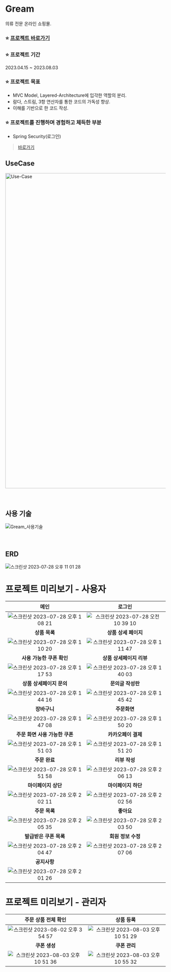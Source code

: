 # Gream
의류 전문 온라인 쇼핑몰.

### ⭐️ [프로젝트 바로가기](http://ec2-3-36-228-95.ap-northeast-2.compute.amazonaws.com)

### ⭐️ 프로젝트 기간
2023.04.15 ~ 2023.08.03

### ⭐️ 프로젝트 목표

* MVC Model, Layered-Architecture에 입각한 역할의 분리.
* 람다, 스트림, 3항 연산자를 통한 코드의 가독성 향상.
* 이해를 기반으로 한 코드 작성.

### ⭐️ 프로젝트를 진행하며 경험하고 체득한 부분

* Spring Security(로그인)
> [바로가기](https://trusting-judge-fc4.notion.site/Spring-security-92e97a7a8644419e9815d3845a119f89?pvs=4)<br>

[//]: # (* Table을 대신하는 Enum을 통한 데이터 관리)

[//]: # (> [바로가기]&#40;https://trusting-judge-fc4.notion.site/DB-3039da4956ec4378ae1588f3a7cab9e3?pvs=4&#41;<br>)


<!--### 카카오 오븐 링크

* 프로젝트 요약
- - - -->


## UseCase
<img width="990" alt="Use-Case" src="https://github.com/mynameiskuun/Gream/assets/87435491/d51b6a10-bf47-4628-a5ed-ad382cc674bd"><br><br><br>


## 사용 기술
![Gream_사용기술](https://github.com/mynameiskuun/Gream/assets/87435491/7e9dc294-bfb6-4c9e-8fe5-68e913ad6bd2)<br><br><br>


## ERD
![스크린샷 2023-07-28 오후 11 01 28](https://github.com/mynameiskuun/Gream/assets/87435491/f3c37843-4ac3-4cdc-9eea-0ac84ff1e12a)



[//]: # (## 구현 기능)

[//]: # ()
[//]: # (### ⭐️ 구매자<br>)

[//]: # (* Se로그인, 회원가입)

[//]: # (* 상품 조회, 주문, 결제)

[//]: # (* 결제 시 할인쿠폰 사용)

[//]: # (* 결제 시 포인트 사용 및 적립)

[//]: # (* 장바구니 저장, 추가, 삭제)

[//]: # (* 리뷰 작성, 문의글 작성.)

[//]: # (* 상품 좋아요 기능)

[//]: # (<!-- * 쿠폰 저장, 사용)

[//]: # (* 댓글 작성, 삭제)

[//]: # (* 포인트 사용 -->)

[//]: # ()
[//]: # (### ⭐️ 관리자<br>)

[//]: # (* 상품 조회, 등록, 삭제)

[//]: # (* 주문내역 메일 발송.)

[//]: # (* 할인쿠폰 발급, 조회, 삭제)

[//]: # (<!-- * 판매기록 조회, 매출현황 조회)

[//]: # (* 배송처리)

[//]: # (* 쿠폰 발급, 삭제 -->)

[//]: # ()
[//]: # (### ⭐️ 현재 구현중 기능)

[//]: # (* 관리자 시기별 판매기록 조회, 매출현황 조회)

[//]: # (* 추후 발생 가능한 동시성 문제 해결)

[//]: # (* Spring Batch를 이용한 발급 쿠폰 기간만료 처리 기능)

[//]: # (* CI / CD 구현을 통해 학습한 WAS)

[//]: # (> [바로가기]&#40;https://notion.com/mynameiskuun&#41;)


# 프로젝트 미리보기 - 사용자
|                                                                메인                                                                |                                                                                          로그인                                                                                          |
|:--------------------------------------------------------------------------------------------------------------------------------:|:-------------------------------------------------------------------------------------------------------------------------------------------------------------------------------------:|
| ![스크린샷 2023-07-28 오후 1 08 21](https://github.com/mynameiskuun/Gream/assets/87435491/48c21ada-1e76-4dbe-a63d-dd6dd4fc3384) |                          ![스크린샷 2023-07-28 오전 10 39 10](https://github.com/mynameiskuun/Gream/assets/87435491/d77e0d13-c6fc-4338-8185-ad1aa8c84c42)                          |
|                                                             **상품 목록**                                                            |                                                                                     **상품 상세 페이지**                                                                                     |
| ![스크린샷 2023-07-28 오후 1 10 20](https://github.com/mynameiskuun/Gream/assets/87435491/c2e3bf33-6d55-4fe5-b95b-c26a393f62d7) |                           ![스크린샷 2023-07-28 오후 1 11 47](https://github.com/mynameiskuun/Gream/assets/87435491/2af55d58-424e-40d0-a723-0d2a82a1a13e)                           |
|                                                         **사용 가능한 쿠폰 확인**                                                         |                                                                                    **상품 상세페이지 리뷰**                                                                                    |
| ![스크린샷 2023-07-28 오후 1 17 53](https://github.com/mynameiskuun/Gream/assets/87435491/1fbf3a03-f2d4-4b51-8825-8b5bd929b036) |                           ![스크린샷 2023-07-28 오후 1 40 03](https://github.com/mynameiskuun/Gream/assets/87435491/bde2f4d4-20ab-40c9-8468-f69528130a2b)                           |
|                                                          **상품 상세페이지 문의**                                                         |                                                                                      **문의글 작성란**                                                                                      |
| ![스크린샷 2023-07-28 오후 1 44 16](https://github.com/mynameiskuun/Gream/assets/87435491/cb3513e6-fcf1-4d24-8006-130867805e4f) |                           ![스크린샷 2023-07-28 오후 1 45 42](https://github.com/mynameiskuun/Gream/assets/87435491/35d6867d-0548-46f3-8099-47d5622e4ee2)                           |
|                                                             **장바구니**                                                             |                                                                                        **주문화면**                                                                                       |
| ![스크린샷 2023-07-28 오후 1 47 08](https://github.com/mynameiskuun/Gream/assets/87435491/02da3092-9d6c-4c5e-aa9d-add3b1b9a84e) |                           ![스크린샷 2023-07-28 오후 1 50 20](https://github.com/mynameiskuun/Gream/assets/87435491/27daa179-85ed-4866-bb38-5cd174c05b4f)                           |
|                                                        **주문 화면 사용 가능한 쿠폰**                                                       |                                                                                      **카카오페이 결제**                                                                                     | 
| ![스크린샷 2023-07-28 오후 1 51 03](https://github.com/mynameiskuun/Gream/assets/87435491/1ae55721-0688-45c6-b822-7c1d02b099df) |                           ![스크린샷 2023-07-28 오후 1 51 20](https://github.com/mynameiskuun/Gream/assets/87435491/4f1d5eb5-8cdc-4b17-83fc-aad8643f02f9)                           | 
|                                                             **주문 완료**                                                            |                                                                                       **리뷰 작성**                                                                                       |
| ![스크린샷 2023-07-28 오후 1 51 58](https://github.com/mynameiskuun/Gream/assets/87435491/73f6d03d-b760-458b-8fbb-e239d20fa3c3) |                           ![스크린샷 2023-07-28 오후 2 06 13](https://github.com/mynameiskuun/Gream/assets/87435491/d9a4fbe7-811b-4e93-aa24-baad41fc3532)                           |
|                                                           **마이페이지 상단**                                                           |                                                                                      **마이페이지 하단**                                                                                     |
| ![스크린샷 2023-07-28 오후 2 02 11](https://github.com/mynameiskuun/Gream/assets/87435491/17ebd567-3f6e-43d6-ab52-327b915261e2) |                           ![스크린샷 2023-07-28 오후 2 02 56](https://github.com/mynameiskuun/Gream/assets/87435491/a915237c-f422-4799-b4f9-0f5d5900b03d)                           |
|                                                             **주문 목록**                                                            |                                                                                        **좋아요**                                                                                        |
| ![스크린샷 2023-07-28 오후 2 05 35](https://github.com/mynameiskuun/Gream/assets/87435491/f1a64704-9cee-4314-9640-2252ed0d360a) | ![스크린샷 2023-07-28 오후 2 03 50](https://github.com/mynameiskuun/Gream/assets/87435491/abec500a-357b-4e2a-bba1-0d397a2d1726)|
|                                                          **발급받은 쿠폰 목록**                                                          |                                                                                      **회원 정보 수정**                                                                                     |
| ![스크린샷 2023-07-28 오후 2 04 47](https://github.com/mynameiskuun/Gream/assets/87435491/1fc99b45-b074-413b-ba12-cc159b6f1f35) | ![스크린샷 2023-07-28 오후 2 07 06](https://github.com/mynameiskuun/Gream/assets/87435491/8173f430-1c30-4818-a00a-e0c0998ad573)|
|                                                             **공지사항**                                                             | |
| ![스크린샷 2023-07-28 오후 2 01 26](https://github.com/mynameiskuun/Gream/assets/87435491/49022364-16e7-4109-b4a8-d5b24c3fb8e5)| |
# 프로젝트 미리보기 - 관리자

|                                                                                     **주문 상품 전체 확인**                                                                                     |                                                                                        **상품 등록**                                                                                        |
|:---------------------------------------------------------------------------------------------------------------------------------------------------------------------------------------:|:---------------------------------------------------------------------------------------------------------------------------------------------------------------------------------------:|
|                            ![스크린샷 2023-08-02 오후 3 54 57](https://github.com/mynameiskuun/Gream/assets/87435491/650cf7d1-f473-4bd3-80fb-51e829583e74)                            |                            ![스크린샷 2023-08-03 오후 10 51 29](https://github.com/mynameiskuun/Gream/assets/87435491/f9c6e46c-81e2-4691-91a5-d79521550e50)                           |
|                                                                                        **쿠폰 생성**                                                                                        |                                                                                        **쿠폰 관리**                                                                                        |
|                           ![스크린샷 2023-08-03 오후 10 51 36](https://github.com/mynameiskuun/Gream/assets/87435491/43a932e1-414c-4522-ae13-1d304087f2a8)                            | ![스크린샷 2023-08-03 오후 10 55 32](https://github.com/mynameiskuun/Gream/assets/87435491/b59b8969-516e-4808-9564-9cf938cb954a)|


